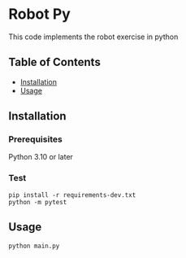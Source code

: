 # Robot Py

This code implements the robot exercise in python

## Table of Contents

- [Installation](#installation)
- [Usage](#usage)

## Installation

### Prerequisites
Python 3.10 or later

### Test
```
pip install -r requirements-dev.txt
python -m pytest
```

## Usage
```
python main.py
```
